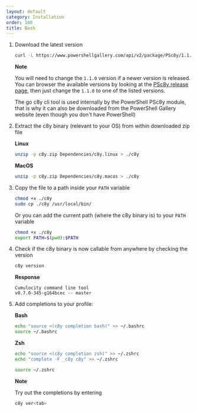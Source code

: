 ```yaml
---
layout: default
category: Installation
order: 100
title: Bash
---
```


1. Download the latest version

    ```sh
    curl -L https://www.powershellgallery.com/api/v2/package/PSc8y/1.1.0 -o c8y.zip
    ```

    **Note**

    You will need to change the `1.1.0` version if a newer version is released. You can browser the available versions by looking at the [PSc8y release page](https://www.powershellgallery.com/packages/PSc8y), then just change the `1.1.0` to one of the listed versions.

    The go c8y cli tool is used internally by the PowerShell PSc8y module, that is why it can also be downloaded from the PowerShell Gallery website (even though you don't have PowerShell)

1. Extract the c8y binary (relevant to your OS) from within downloaded zip file

    **Linux**

    ```sh
    unzip -p c8y.zip Dependencies/c8y.linux > ./c8y
    ```

    **MacOS**

    ```sh
    unzip -p c8y.zip Dependencies/c8y.macos > ./c8y
    ```

1. Copy the file to a path inside your `PATH` variable

    ```sh
    chmod +x ./c8y
    sudo cp ./c8y /usr/local/bin/
    ```

    Or you can add the current path (where the c8y binary is) to your `PATH` variable

    ```sh
    chmod +x ./c8y
    export PATH=$(pwd):$PATH
    ```

1. Check if the c8y binary is now callable from anywhere by checking the version

    ```sh
    c8y version
    ```

    **Response**

    ```plaintext
    Cumulocity command line tool
    v0.7.0-345-g164bcec -- master
    ```

1. Add completions to your profile:

    **Bash**

    ```sh
    echo "source <(c8y completion bash)" >> ~/.bashrc
    source ~/.bashrc
    ```

    **Zsh**

    ```sh
    echo "source <(c8y completion zsh)" >> ~/.zshrc
    echo "complete -F _c8y c8y" >> ~/.zshrc

    source ~/.zshrc
    ```

    **Note**

    Try out the completions by entering

    ```sh
    c8y ver<tab>
    ```
